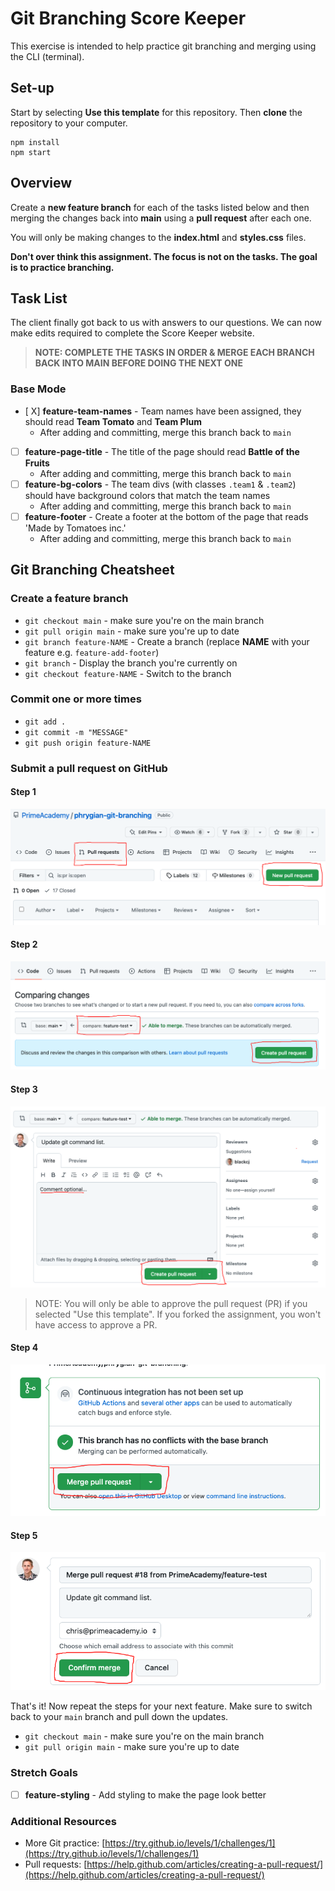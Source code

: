 # Git Branching Score Keeper

This exercise is intended to help practice git branching and merging using the CLI (terminal).

## Set-up

Start by selecting **Use this template** for this repository. Then **clone** the repository to your computer.

```
npm install
npm start
```

## Overview

Create a **new feature branch** for each of the tasks listed below and then merging the changes back into **main** using a **pull request** after each one. 

You will only be making changes to the **index.html** and **styles.css** files. 

**Don't over think this assignment. The focus is not on the tasks. The goal is to practice branching.**


## Task List

The client finally got back to us with answers to our questions. We can now make edits required to complete the Score Keeper website.

> **NOTE: COMPLETE THE TASKS IN ORDER & MERGE EACH BRANCH BACK INTO MAIN BEFORE DOING THE NEXT ONE**

### Base Mode

- [ X] **feature-team-names** - Team names have been assigned, they should read **Team Tomato** and **Team Plum**
   - After adding and committing, merge this branch back to `main`
- [ ] **feature-page-title** - The title of the page should read **Battle of the Fruits**
   - After adding and committing, merge this branch back to `main`
- [ ] **feature-bg-colors** - The team divs (with classes `.team1` & `.team2`) should have background colors that match the team names
   - After adding and committing, merge this branch back to `main`
- [ ] **feature-footer** - Create a footer at the bottom of the page that reads 'Made by Tomatoes inc.'
   - After adding and committing, merge this branch back to `main`

## Git Branching Cheatsheet

### Create a feature branch

- `git checkout main` - make sure you're on the main branch
- `git pull origin main` - make sure you're up to date
- `git branch feature-NAME` - Create a branch (replace **NAME** with your feature e.g. `feature-add-footer`)
- `git branch` - Display the branch you're currently on
- `git checkout feature-NAME` - Switch to the branch

### Commit one or more times

- `git add .`
- `git commit -m "MESSAGE"`
- `git push origin feature-NAME`

### Submit a pull request on GitHub

#### Step 1

![Step 1](/images/1_create_pr.png)

#### Step 2

![Step 2](/images/2_select_branch.png)

#### Step 3

![Step 3](/images/3_submit_pr.png)

> NOTE: You will only be able to approve the pull request (PR) if you selected "Use this template". If you forked the assignment, you won't have access to approve a PR.

#### Step 4

![Step 4](/images/4_merge_pr.png)

#### Step 5

![Step 5](/images/5_confirm.png)

That's it! Now repeat the steps for your next feature. Make sure to switch back to your `main` branch and pull down the updates.

- `git checkout main` - make sure you're on the main branch
- `git pull origin main` - make sure you're up to date

### Stretch Goals

- [ ] **feature-styling** - Add styling to make the page look better

### Additional Resources

- More Git practice: [https://try.github.io/levels/1/challenges/1](https://try.github.io/levels/1/challenges/1)
- Pull requests: [https://help.github.com/articles/creating-a-pull-request/](https://help.github.com/articles/creating-a-pull-request/)



